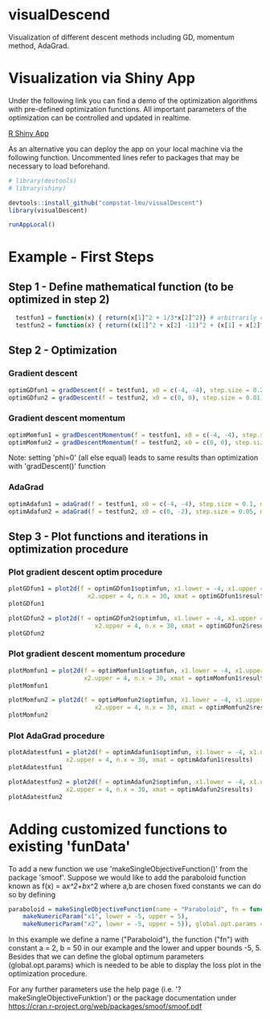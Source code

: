# visualDescend
Visualization of different descent methods including GD, momentum method, AdaGrad.

# Visualization via Shiny App
Under the following link you can find a demo of the optimization algorithms with pre-defined optimization functions. All important parameters of the optimization can be controlled and updated in realtime.

[R Shiny App](https://philippscheller.shinyapps.io/shinyapp/)

As an alternative you can deploy the app on your local machine via the following function. Uncommented lines refer to packages that may be necessary to load beforehand. 

```r
# library(devtools)
# library(shiny)

devtools::install_github("compstat-lmu/visualDescent")
library(visualDescent)

runAppLocal()
```


# Example - First Steps

## Step 1 - Define mathematical function (to be optimized in step 2)
```r
  testfun1 = function(x) { return(x[1]^2 + 1/3*x[2]^2)} # arbitrarily chosen
  testfun2 = function(x) { return((x[1]^2 + x[2] -11)^2 + (x[1] + x[2]^2 - 7)^2)} # himmelblau's
  ```
## Step 2 - Optimization

### Gradient descent
```r
optimGDfun1 = gradDescent(f = testfun1, x0 = c(-4, -4), step.size = 0.2)
optimGDfun2 = gradDescent(f = testfun2, x0 = c(0, 0), step.size = 0.01)
```

### Gradient descent momentum
```r
optimMomfun1 = gradDescentMomentum(f = testfun1, x0 = c(-4, -4), step.size = 0.2, phi = 0.3)
optimMomfun2 = gradDescentMomentum(f = testfun2, x0 = c(0, 0), step.size = 0.01, phi = 0.3)
```
Note: setting 'phi=0' (all else equal) leads to same results than optimization with 'gradDescent()' function

### AdaGrad
```r
optimAdafun1 = adaGrad(f = testfun1, x0 = c(-4, -4), step.size = 0.1, max.iter = 1000)
optimAdafun2 = adaGrad(f = testfun2, x0 = c(0, -2), step.size = 0.05, max.iter = 1000)
```

## Step 3 - Plot functions and iterations in optimization procedure

### Plot gradient descent optim procedure
```r
plotGDfun1 = plot2d(f = optimGDfun1$optimfun, x1.lower = -4, x1.upper = 4, x2.lower = -4,
                      x2.upper = 4, n.x = 30, xmat = optimGDfun1$results)
plotGDfun1

plotGDfun2 = plot2d(f = optimGDfun2$optimfun, x1.lower = -4, x1.upper = 4, x2.lower = -4,
                        x2.upper = 4, n.x = 30, xmat = optimGDfun2$results)
plotGDfun2
```

### Plot gradient descent momentum procedure
```r
plotMomfun1 = plot2d(f = optimMomfun1$optimfun, x1.lower = -4, x1.upper = 4, x2.lower = -4,
                     x2.upper = 4, n.x = 30, xmat = optimMomfun1$results)
plotMomfun1

plotMomfun2 = plot2d(f = optimMomfun2$optimfun, x1.lower = -4, x1.upper = 4, x2.lower = -4,
                        x2.upper = 4, n.x = 30, xmat = optimMomfun2$results)
plotMomfun2
```

### Plot AdaGrad procedure
```r
plotAdatestfun1 = plot2d(f = optimAdafun1$optimfun, x1.lower = -4, x1.upper = 4, x2.lower = -4,
                x2.upper = 4, n.x = 30, xmat = optimAdafun1$results)
plotAdatestfun1

plotAdatestfun2 = plot2d(f = optimAdafun2$optimfun, x1.lower = -4, x1.upper = 4, x2.lower = -4,
                x2.upper = 4, n.x = 30, xmat = optimAdafun2$results)
plotAdatestfun2
```


# Adding customized functions to existing 'funData'
To add a new function we use 'makeSingleObjectiveFunction()' from the package 'smoof'.
Suppose we would like to add the paraboloid function known as f(x) = a*x^2+b*x^2 where a,b are
chosen fixed constants we can do so by defining

```r
paraboloid = makeSingleObjectiveFunction(name = "Paraboloid", fn = function(x) 2*x[1]^2 + 50*x[2]^2, par.set = makeParamSet(
    makeNumericParam("x1", lower = -5, upper = 5),
    makeNumericParam("x2", lower = -5, upper = 5)), global.opt.params = list(x1 = 0, x2 = 0), global.opt.value = 0)
```
In this example we define a name ("Paraboloid"), the function ("fn") with constant a = 2, b = 50 in our example and the lower and upper bounds -5, 5. Besides that we can define the global optimum parameters (global.opt.params) which is needed to be able to display the loss plot in the optimization procedure. 

For any further parameters use the help page (i.e. '?makeSingleObjectiveFunktion') or the package documentation under https://cran.r-project.org/web/packages/smoof/smoof.pdf 
